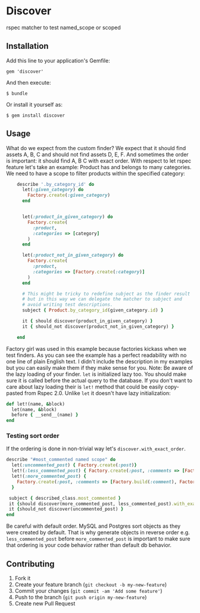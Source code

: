 # Discover
rspec matcher to test named\_scope or scoped

## Installation

Add this line to your application's Gemfile:

    gem 'discover'

And then execute:

    $ bundle

Or install it yourself as:

    $ gem install discover

## Usage

What do we expect from the custom finder? We expect that it should find assets A, B, C and should not find assets D, E, F. And sometimes the order is important: it should find A, B C with exact order. With respect to let rspec feature let's take an example: Product has and belongs to many categories. We need to have a scope to filter products within the specified category:

``` ruby
    describe '.by_category_id' do
      let(:given_category) do
        Factory.create(:given_category)
      end


      let(:product_in_given_category) do
        Factory.create(
          :product,
          :categories => [category]
        )
      end

      let(:product_not_in_given_category) do
        Factory.create(
          :product,
          :categories => [Factory.create(:category)]
        )
      end

      # This might be tricky to redefine subject as the finder result
      # but in this way we can delegate the matcher to subject and
      # avoid writing test descriptions.
      subject { Product.by_category_id(given_category.id) }

      it { should discover(product_in_given_category) }
      it { should_not discover(product_not_in_given_category) }

    end
```
Factory girl was used in this example because factories kickass when we test finders. As you can see the example has a perfect readability with no one line of plain English text. I didn't include the description in my examples but you can easily make them if they make sense for you.
Note: Be aware of the lazy loading of your finder. ``let`` is initialized lazy too. You should make sure it is called before the actual query to the database. If you don't want to care about lazy loading their is ``let!`` method that could be easily copy-pasted from Rspec 2.0. Unlike ``let`` it doesn't have lazy initialization:

``` ruby
def let!(name, &block)
  let(name, &block)
  before { __send__(name) }
end
```

### Testing sort order

If the ordering is done in non-trivial way let's ``discover.with_exact_order``.
``` ruby
describe "#most_commented named scope" do
  let(:uncommented_post) { Factory.create(:post)}
  let!(:less_commented_post) { Factory.create(:post, :comments => [Factory.build(:comment)])}
  let!(:more_commented_post) {
    Factory.create(:post, :comments => [Factory.build(:comment), Factory.build(:comment)])}
  }

 subject { described_class.most_commented }
 it {should discover(more_commented_post, less_commented_post).with_exact_order }
 it {should_not discover(uncommented_post) }
end
```
Be careful with default order. MySQL and Postgres sort objects as they were created by default. That is why generate objects in reverse order e.g. ``less_commented_post`` before ``more_commented_post`` is important to make sure that ordering is your code behavior rather than default db behavior.

## Contributing

1. Fork it
2. Create your feature branch (`git checkout -b my-new-feature`)
3. Commit your changes (`git commit -am 'Add some feature'`)
4. Push to the branch (`git push origin my-new-feature`)
5. Create new Pull Request
